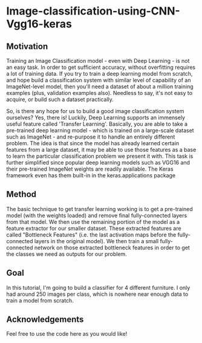# Image-classification-using-CNN-Vgg16-keras

## Motivation
Training an Image Classification model - even with Deep Learning - is not an easy task. In order to get sufficient accuracy, without overfitting requires a lot of training data. If you try to train a deep learning model from scratch, and hope build a classification system with similar level of capability of an ImageNet-level model, then you'll need a dataset of about a million training examples (plus, validation examples also). Needless to say, it's not easy to acquire, or build such a dataset practically.  

So, is there any hope for us to build a good image classification system ourselves?  Yes, there is!  Luckily, Deep Learning supports an immensely useful feature called 'Transfer Learning'. Basically, you are able to take a pre-trained deep learning model - which is trained on a large-scale dataset such as ImageNet - and re-purpose it to handle an entirely different problem. The idea is that since the model has already learned certain features from a large dataset, it may be able to use those features as a base to learn the particular classification problem we present it with.  This task is further simplified since popular deep learning models such as VGG16 and their pre-trained ImageNet weights are readily available. The Keras framework even has them built-in in the keras.applications package

## Method
The basic technique to get transfer learning working is to get a pre-trained model (with the weights loaded) and remove final fully-connected layers from that model. We then use the remaining portion of the model as a feature extractor for our smaller dataset. These extracted features are called "Bottleneck Features" (i.e. the last activation maps before the fully-connected layers in the original model). We then train a small fully-connected network on those extracted bottleneck features in order to get the classes we need as outputs for our problem.

## Goal
In this tutorial, I'm going to build a classifier for 4 different furniture. I only had around 250 images per class, which is nowhere near enough data to train a model from scratch.

## Acknowledgements
Feel free to use the code here as you would like!
